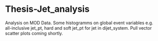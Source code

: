 # Thesis-Jet_analysis
Analysis on MOD Data.
Some histogramms on global event variables e.g. all-inclusive jet_pt, hard and soft jet_pt for jet in dijet_system.
Pull vector scatter plots coming shortly.
